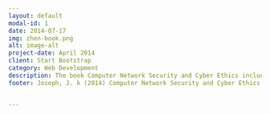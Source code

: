 ```yaml
---
layout: default
modal-id: 1
date: 2014-07-17
img: zhen-book.png
alt: image-alt
project-date: April 2014
client: Start Bootstrap
category: Web Development
description: The book Computer Network Security and Cyber Ethics included 2 main topics, cyber ethics and network security. </br>This book aim for public awareness of the magnitude of cyber security and cyber crimes, the weakness and loopholes inherent in the cyberspace infrastructure and the ways to protect ourselves and society. Joseph claimed that we must have more debate on the need for a strong ethical framework as a way to safeguard cyberspace.</br>In the first half of the book, Joseph explained what are the morality and ethics and then related them to computer network, after this he talks about the computer network attacks and the role of computer users to protect themselves. In the second half of this book, Joseph mainly talks about the security issue, in terms of different aspects in IT, included mobile systems and cloud, not only the computer network.</br>On the other hand, The book becomes of further use to readers as it provided the points of what should readers know after reading the materials before each chapters, this is very helpful for the users to highly understand the contents of this book.  
footer: Joseph, J. k (2014) Computer Network Security and Cyber Ethics (Forth edition).</br>Retrieved from Monash EBook library - <a href="http://ebookcentral.proquest.com.ezproxy.lib.monash.edu.au/lib/monash/detail.action?docID=1653191" target="_blank">Link to resource</a>


---
```


